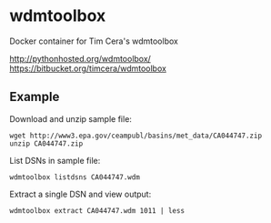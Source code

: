 # wdmtoolbox

Docker container for Tim Cera's wdmtoolbox

http://pythonhosted.org/wdmtoolbox/
https://bitbucket.org/timcera/wdmtoolbox


## Example

Download and unzip sample file:

    wget http://www3.epa.gov/ceampubl/basins/met_data/CA044747.zip
    unzip CA044747.zip

List DSNs in sample file:

    wdmtoolbox listdsns CA044747.wdm

Extract a single DSN and view output:

    wdmtoolbox extract CA044747.wdm 1011 | less
